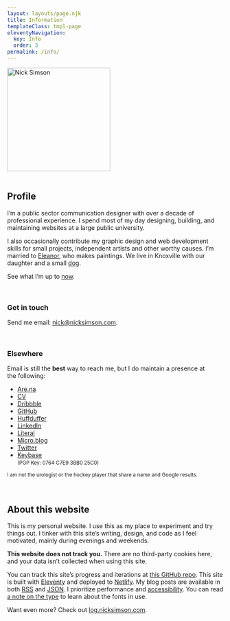 ```yaml
---
layout: layouts/page.njk
title: Information
templateClass: tmpl-page
eleventyNavigation:
  key: Info
  order: 3
permalink: /info/
---
```


<div class="row">

<div class="grid-fourth grid-last flow">
<div class="bg-color-cycle img-circle" style="max-width:240px">
        <img src="/img/misc/grainy-nick-profile.png" alt="Nick Simson" width="240" class="img-circle img-multiply u-photo"/>
        </div>
&nbsp;
</div>

<div class="grid-three-fourths flow">

## Profile

I’m a public sector communication designer with over a decade of professional experience. I spend most of my day designing, building, and maintaining websites at a large public university.

I also occasionally contribute my graphic design and web development skills for small projects, independent artists and other worthy causes. I’m married to [Eleanor](https://eleanoraldrich.com), who makes paintings. We live in Knoxville with our daughter and a small&nbsp;[dog](https://dogsof.dev/dogs/zelda/).

See what I’m up to [now](/now/).

&nbsp;

### Get in touch

Send me email: [nick@nicksimson.com](mailto:nick@nicksimson.com).

&nbsp;

### Elsewhere

Email is still the <strong>best</strong> way to reach me, but I do maintain a presence at the&nbsp;following:

<ul class="list-multi-col">
<li><a href="https://www.are.na/nick-simson" rel="me">Are.na</a></li>
<li><a href="https://read.cv/nsmsn/" rel="me">CV</a></li>
<li><a href="https://dribbble.com/nsmsn/" rel="me">Dribbble</a></li>
<li><a href="https://github.com/nsmsn" rel="me">GitHub</a></li>
<li><a href="https://huffduffer.com/nsmsn" rel="me">Huffduffer</a></li>
<li><a href="https://www.linkedin.com/in/nsmsn/" rel="me">LinkedIn</a></li>
<li><a href="https://literal.club/nsmsn" rel="me">Literal</a></li>
<li><a href="http://micro.blog/nsmsn" rel="me">Micro.blog</a></li>
<li><a href="https://twitter.com/nsmsn" rel="me">Twitter</a></li>
<li><a href="https://keybase.io/nsmsn" rel="me">Keybase</a><br /><small class="mono">(PGP Key: 0764 C7E9 3BB0 25C0)</small></li>
</ul>


<small>I am not the urologist or the hockey player that share a name and Google results.</small>

&nbsp;

## About this website

This is my personal website. I use this as my place to experiment and try things out. I tinker with this site’s writing, design, and code as I feel motivated, mainly during evenings and weekends.

<strong>This website does not track you.</strong> There are no third-party cookies here, and your data isn’t collected when using this site.

You can track this site’s progress and iterations at [this GitHub repo](https://github.com/nsmsn/nicksimsondotcom). This site is built with [Eleventy](https://11ty.dev/) and deployed to [Netlify](https://netlify.com). My blog posts are available in both [RSS](https://www.nicksimson.com/feed/feed.xml) and [JSON](https://www.nicksimson.com/feed/feed.json). I prioritize performance and <a href="/accessibility">accessibility</a>. You can read [a note on the type](/type) to learn about the fonts in use.

Want even more? Check out [log.nicksimson.com](https://log.nicksimson.com).

</div>

</div>
